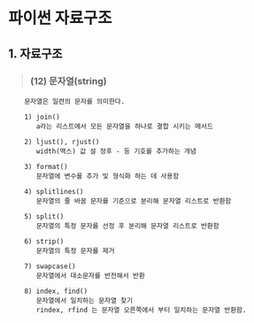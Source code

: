 # 파이썬 자료구조 

## 1. 자료구조
>   ### (12) 문자열(string)
        문자열은 일련의 문자를 의미한다.

        1) join()
           a라는 리스트에서 모든 문자열을 하나로 결합 시키는 메서드

        2) ljust(), rjust()
           width(맥스) 값 설 정후 - 등 기호를 추가하는 개념

        3) format()
           문자열에 변수를 추가 및 형식화 하는 데 사용함

        4) splitlines()
           문자열의 줄 바꿈 문자를 기준으로 분리해 문자열 리스트로 반환함
           
        5) split()
           문자열의 특정 문자를 선정 후 분리해 문자열 리스트로 반환함
        
        6) strip()
           문자열의 특정 문자를 제거

        7) swapcase()
           문자열에서 대소문자를 반전해서 반환
        
        8) index, find()
           문자열에서 일치하는 문자열 찾기
           rindex, rfind 는 문자열 오른쪽에서 부터 일치하는 문자열 반환함.
           